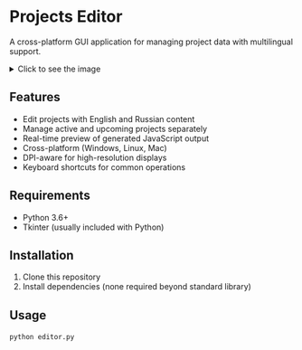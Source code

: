 # Projects Editor

A cross-platform GUI application for managing project data with multilingual support.

<details>
  <summary>Click to see the image</summary>
  <h1 align="center">
    <img src="assets/editor.png" alt="Editor Screenshot"/>
  </h1>
</details>

## Features

- Edit projects with English and Russian content
- Manage active and upcoming projects separately
- Real-time preview of generated JavaScript output
- Cross-platform (Windows, Linux, Mac)
- DPI-aware for high-resolution displays
- Keyboard shortcuts for common operations

## Requirements

- Python 3.6+
- Tkinter (usually included with Python)

## Installation

1. Clone this repository
2. Install dependencies (none required beyond standard library)

## Usage

```bash
python editor.py
```